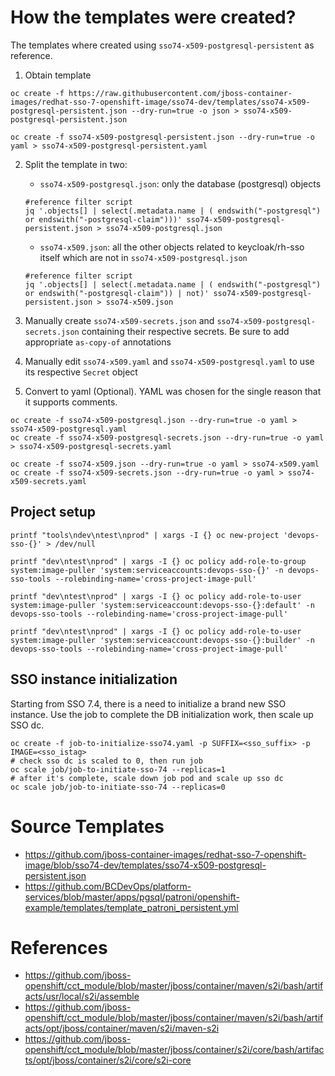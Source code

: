 # How the templates were created?

The templates where created using `sso74-x509-postgresql-persistent` as reference.

1. Obtain template
```
oc create -f https://raw.githubusercontent.com/jboss-container-images/redhat-sso-7-openshift-image/sso74-dev/templates/sso74-x509-postgresql-persistent.json --dry-run=true -o json > sso74-x509-postgresql-persistent.json

oc create -f sso74-x509-postgresql-persistent.json --dry-run=true -o yaml > sso74-x509-postgresql-persistent.yaml
```

2. Split the template in two:
    * `sso74-x509-postgresql.json`: only the database (postgresql) objects
    ```
    #reference filter script
    jq '.objects[] | select(.metadata.name | ( endswith("-postgresql") or endswith("-postgresql-claim")))' sso74-x509-postgresql-persistent.json > sso74-x509-postgresql.json
    ```

    * `sso74-x509.json`: all the other objects related to keycloak/rh-sso itself which are not in `sso74-x509-postgresql.json`
    ```
    #reference filter script
    jq '.objects[] | select(.metadata.name | ( endswith("-postgresql") or endswith("-postgresql-claim")) | not)' sso74-x509-postgresql-persistent.json > sso74-x509.json
    ```
3. Manually create `sso74-x509-secrets.json` and `sso74-x509-postgresql-secrets.json` containing their respective secrets. Be sure to add appropriate `as-copy-of` annotations

4. Manually edit `sso74-x509.yaml` and `sso74-x509-postgresql.yaml` to use its respective `Secret` object

5. Convert to yaml (Optional). YAML was chosen for the single reason that it supports comments.
```
oc create -f sso74-x509-postgresql.json --dry-run=true -o yaml > sso74-x509-postgresql.yaml
oc create -f sso74-x509-postgresql-secrets.json --dry-run=true -o yaml > sso74-x509-postgresql-secrets.yaml

oc create -f sso74-x509.json --dry-run=true -o yaml > sso74-x509.yaml
oc create -f sso74-x509-secrets.json --dry-run=true -o yaml > sso74-x509-secrets.yaml
```
## Project setup
```
printf "tools\ndev\ntest\nprod" | xargs -I {} oc new-project 'devops-sso-{}' > /dev/null

printf "dev\ntest\nprod" | xargs -I {} oc policy add-role-to-group system:image-puller 'system:serviceaccounts:devops-sso-{}' -n devops-sso-tools --rolebinding-name='cross-project-image-pull'

printf "dev\ntest\nprod" | xargs -I {} oc policy add-role-to-user system:image-puller 'system:serviceaccount:devops-sso-{}:default' -n devops-sso-tools --rolebinding-name='cross-project-image-pull'

printf "dev\ntest\nprod" | xargs -I {} oc policy add-role-to-user system:image-puller 'system:serviceaccount:devops-sso-{}:builder' -n devops-sso-tools --rolebinding-name='cross-project-image-pull'

```

## SSO instance initialization
Starting from SSO 7.4, there is a need to initialize a brand new SSO instance. Use the job to complete the DB initialization work, then scale up SSO dc.
```shell
oc create -f job-to-initialize-sso74.yaml -p SUFFIX=<sso_suffix> -p IMAGE=<sso_istag>
# check sso dc is scaled to 0, then run job
oc scale job/job-to-initiate-sso-74 --replicas=1
# after it's complete, scale down job pod and scale up sso dc
oc scale job/job-to-initiate-sso-74 --replicas=0
```

# Source Templates
- https://github.com/jboss-container-images/redhat-sso-7-openshift-image/blob/sso74-dev/templates/sso74-x509-postgresql-persistent.json
- https://github.com/BCDevOps/platform-services/blob/master/apps/pgsql/patroni/openshift-example/templates/template_patroni_persistent.yml


# References
- https://github.com/jboss-openshift/cct_module/blob/master/jboss/container/maven/s2i/bash/artifacts/usr/local/s2i/assemble
- https://github.com/jboss-openshift/cct_module/blob/master/jboss/container/maven/s2i/bash/artifacts/opt/jboss/container/maven/s2i/maven-s2i
- https://github.com/jboss-openshift/cct_module/blob/master/jboss/container/s2i/core/bash/artifacts/opt/jboss/container/s2i/core/s2i-core
